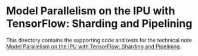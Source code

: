 <!-- Copyright (c) 2022 Graphcore Ltd. All rights reserved. -->
# Model Parallelism on the IPU with TensorFlow: Sharding and Pipelining

This directory contains the supporting code and tests for the technical note [Model Parallelism on the IPU with TensorFlow: Sharding and Pipelining](https://docs.graphcore.ai/projects/tf-model-parallelism/en/latest/).
